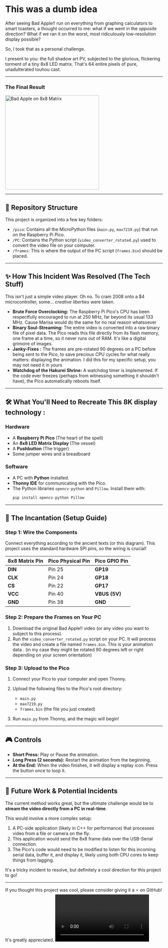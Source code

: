# This was a dumb idea 

After seeing Bad Apple!! run on everything from graphing calculators to smart toasters, a thought occurred to me: what if we went in the *opposite* direction? What if we ran it on the worst, most ridiculously low-resolution display possible?

So, I took that as a personal challenge.

I present to you: the full shadow art PV, subjected to the glorious, flickering torment of a tiny 8x8 LED matrix. That's 64 entire pixels of pure, unadulterated touhou cast.

---

### The Final Result

<img src="apple_bad.gif" alt="Bad Apple on 8x8 Matrix" width="300"/>

---
## 📂 Repository Structure

This project is organized into a few key folders:

* `/pico`: Contains all the MicroPython files (`main.py`, `max7219.py`) that run on the Raspberry Pi Pico.
* `/PC`: Contains the Python script (`video_converter_rotated.py`) used to convert the video file on your computer.
* `/frames`: This is where the output of the PC script (`frames.bin`) should be placed.

---

## ✨ How This Incident Was Resolved (The Tech Stuff)

This isn't just a simple video player. Oh no. To cram 2008 onto a $4 microcontroller, some... *creative liberties* were taken.

* **Brute Force Overclocking:** The Raspberry Pi Pico's CPU has been respectfully encouraged to run at 250 MHz, far beyond its usual 133 MHz. Cause Marisa would do the same for no real reason whatsoever
* **Binary Soul-Streaming:** The entire video is converted into a raw binary file of pixel data. The Pico reads this file directly from its flash memory, one frame at a time, so it never runs out of RAM. It's like a digital grimoire of images.
* **Janky-Fixes :** The frames are pre-rotated 90 degrees on a PC before being sent to the Pico, to save precious CPU cycles for what really matters: displaying the animation. I did this for my specific setup, you may not need it in yours 
* **Watchdog of the Hakurei Shrine:** A watchdog timer is implemented. If the code ever freezes (perhaps from witnessing something it shouldn't have), the Pico automatically reboots itself.
---

## 🛠️ What You'll Need to Recreate This 8K display technology : 

### Hardware
* A **Raspberry Pi Pico** (The heart of the spell)
* An **8x8 LED Matrix Display** (The vessel)
* A **Pushbutton** (The trigger)
* Some jumper wires and a breadboard

### Software
* A PC with **Python** installed.
* **Thonny IDE** for communicating with the Pico.
* The Python libraries `opencv-python` and `Pillow`. Install them with:
    ```bash
    pip install opencv-python Pillow
    ```

---

## 📜 The Incantation (Setup Guide)

### Step 1: Wire the Components

Connect everything according to the ancient texts (or this diagram). This project uses the standard hardware SPI pins, so the wiring is crucial!

| 8x8 Matrix Pin | Pico Physical Pin | Pico GPIO Pin |
| :--- | :--- | :--- |
| **DIN** | Pin 25 | **GP19** |
| **CLK** | Pin 24 | **GP18** |
| **CS** | Pin 22 | **GP17** |
| **VCC** | Pin 40 | **VBUS (5V)** |
| **GND** | Pin 38 | **GND** |

### Step 2: Prepare the Frames on Your PC

1.  Download the original Bad Apple!! video (or any video you want to subject to this process).
2.  Run the `video_converter_rotated.py` script on your PC. It will process the video and create a file named `frames.bin`. This is your animation data . (in my case they might be rotated 90 degrees left or right depending on your screen orientation)

### Step 3: Upload to the Pico

1.  Connect your Pico to your computer and open Thonny.
2.  Upload the following files to the Pico's root directory:
    * `main.py`
    * `max7219.py`
    * `frames.bin` (the file you just created)

3.  Run `main.py` from Thonny, and the magic will begin!

---

## 🎮 Controls

* **Short Press:** Play or Pause the animation.
* **Long Press (2 seconds):** Restart the animation from the beginning.
* **At the End:** When the video finishes, it will display a replay icon. Press the button once to loop it.

---

## 🌟 Future Work & Potential Incidents

The current method works great, but the ultimate challenge would be to **stream the video directly from a PC in real-time**.

This would involve a more complex setup:
1.  A PC-side application (likely in C++ for performance) that processes video from a file or camera on the fly.
2.  This application would send the 8x8 frame data over the USB-Serial connection.
3.  The Pico's code would need to be modified to listen for this incoming serial data, buffer it, and display it, likely using both CPU cores to keep things from lagging.

It's a tricky incident to resolve, but definitely a cool direction for this project to go!

---

If you thought this project was cool, please consider giving it a ⭐ on GitHub! It's greatly appreciated.
<video src="bad_apple_8x8_preview.mp4" controls="controls" style="max-width: 480px;"></video>

